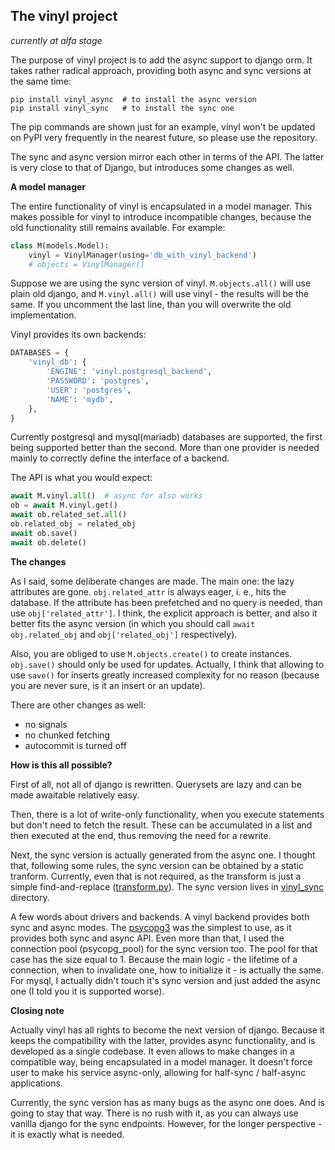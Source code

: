 The vinyl project
---------------
*currently at alfa stage*

The purpose of vinyl project is to add the async support to django orm.
It takes rather radical approach, providing both async and sync versions 
at the same time:

```
pip install vinyl_async  # to install the async version
pip install vinyl_sync   # to install the sync one
```

The pip commands are shown just for an example, vinyl won't be updated on PyPI 
very frequently in the nearest future, so please use the repository.

The sync and async version mirror each other in terms of the API. The latter 
is very close to that of Django, but introduces some changes as well.

**A model manager**

The entire functionality of vinyl is encapsulated in a model manager. This 
makes possible for vinyl to introduce incompatible changes, because the old 
functionality still remains available. For example:

```python
class M(models.Model):
    vinyl = VinylManager(using='db_with_vinyl_backend')
    # objects = VinylManager()
```

Suppose we are using the sync version of vinyl. `M.objects.all()` will use 
plain old django, and `M.vinyl.all()` will use vinyl - the results will be 
the same. If you uncomment the last line, than you will overwrite 
the old implementation.

Vinyl provides its own backends:

```python
DATABASES = {
    'vinyl_db': {
        'ENGINE': 'vinyl.postgresql_backend',
        'PASSWORD': 'postgres',
        'USER': 'postgres',
        'NAME': 'mydb',
    },
}
```

Currently postgresql and mysql(mariadb) databases are supported, the first 
being 
supported better than the second. More than one provider is needed mainly to 
correctly define the interface of a backend.

The API is what you would expect:

```python
await M.vinyl.all()  # async for also works
ob = await M.vinyl.get()
await ob.related_set.all()
ob.related_obj = related_obj
await ob.save()
await ob.delete()
```

**The changes**

As I said, some deliberate changes are made. The main one: the lazy 
attributes are gone. `obj.related_attr` is always eager, i. e., hits the 
database. If the attribute has been prefetched and no query is needed, than 
use `obj['related_attr']`. I think, the explicit approach is better, and 
also it better fits the async version (in which you should
call `await obj.related_obj` and `obj['related_obj']` respectively).

Also, you are obliged to use `M.objects.create()` to create instances.
`obj.save()` should only be used for updates. Actually, I think that allowing to use 
`save()` 
for inserts greatly increased complexity for no reason (because you are 
never sure, is it an insert or an update).

There are other changes as well:

- no signals
- no chunked fetching
- autocommit is turned off

**How is this all possible?**

First of all, not all of django is rewritten. Querysets are lazy and can be 
made 
awaitable relatively easy.

Then, there is a lot of write-only functionality, 
when you execute statements but don't need to fetch the result. These can be 
accumulated in a list and then executed at the end, thus removing the need 
for a rewrite.

Next, the sync version is actually generated from the async one. I thought 
that, following some rules, the sync version can be obtained by a static 
tranform. Currently, even that is not required, as the transform is just a 
simple
find-and-replace ([transform.py](https://github.com/vinylproject/vinyl/blob/master/transform.py)).
The sync version lives in [vinyl_sync](https://github.com/vinylproject/vinyl/tree/master/vinyl_sync)
directory.

A few words about drivers and backends. A vinyl backend provides both sync and 
async modes. The [psycopg3](https://github.com/psycopg/psycopg) was the 
simplest to use, as it provides both sync and async API. Even more than that,
I used the connection pool (psycopg_pool) for the sync version too. The pool 
for that case has 
the size equal to 1. Because the main logic - the lifetime of a connection, 
when to invalidate one, how to initialize it - is actually the same. For 
mysql, I actually didn't touch it's sync version and just added the async 
one (I told you it is supported worse).

**Closing note**

Actually vinyl has all rights to become the next version of django. Because 
it keeps the compatibility with the latter, provides async functionality, 
and is developed as a single codebase. It even allows to make changes in a 
compatible way, being encapsulated in a model manager. It doesn't force user to 
make his service async-only, allowing for half-sync / half-async applications.

Currently, the sync version has as many bugs as the async one does. And is 
going to stay that way. There is no rush with it, as you can always use 
vanilla django for the sync endpoints. However, for the longer perspective - 
it is exactly what is needed.
